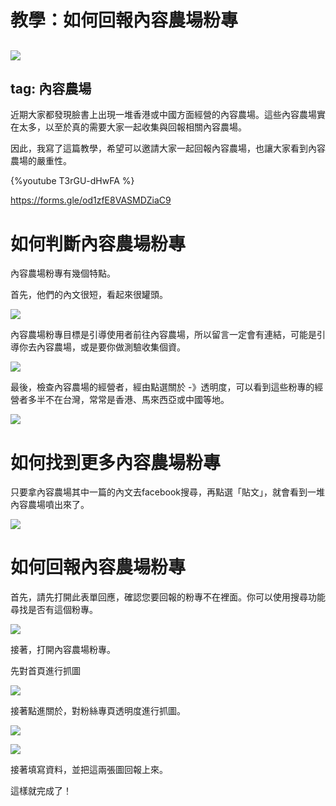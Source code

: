 # 教學：如何回報內容農場粉專

![](https://s3-ap-northeast-1.amazonaws.com/g0v-hackmd-images/uploads/upload_7694b2f962aa96064eb6dbcc6308816e.png)
---
tag: 內容農場
---

近期大家都發現臉書上出現一堆香港或中國方面經營的內容農場。這些內容農場實在太多，以至於真的需要大家一起收集與回報相關內容農場。

因此，我寫了這篇教學，希望可以邀請大家一起回報內容農場，也讓大家看到內容農場的嚴重性。

{%youtube T3rGU-dHwFA %}

https://forms.gle/od1zfE8VASMDZiaC9


# 如何判斷內容農場粉專

內容農場粉專有幾個特點。

首先，他們的內文很短，看起來很罐頭。

![](https://s3-ap-northeast-1.amazonaws.com/g0v-hackmd-images/uploads/upload_778ed36a5c49cefe62d21f674d9bf38d.png)


內容農場粉專目標是引導使用者前往內容農場，所以留言一定會有連結，可能是引導你去內容農場，或是要你做測驗收集個資。

![](https://s3-ap-northeast-1.amazonaws.com/g0v-hackmd-images/uploads/upload_cf6b9f7aae9e108bc81ee9ec9a869a14.png)


最後，檢查內容農場的經營者，經由點選關於 -》透明度，可以看到這些粉專的經營者多半不在台灣，常常是香港、馬來西亞或中國等地。

![](https://s3-ap-northeast-1.amazonaws.com/g0v-hackmd-images/uploads/upload_62b848606a4ff1a126f6f4f9139aefa1.png)



# 如何找到更多內容農場粉專

只要拿內容農場其中一篇的內文去facebook搜尋，再點選「貼文」，就會看到一堆內容農場噴出來了。

![](https://s3-ap-northeast-1.amazonaws.com/g0v-hackmd-images/uploads/upload_027fdc392b3ca9e347c77a514b684c64.png)


# 如何回報內容農場粉專

首先，請先打開此表單回應，確認您要回報的粉專不在裡面。你可以使用搜尋功能尋找是否有這個粉專。

![](https://s3-ap-northeast-1.amazonaws.com/g0v-hackmd-images/uploads/upload_d4381a88772f37fdd780968b88ea117d.png)

接著，打開內容農場粉專。

先對首頁進行抓圖

![](https://s3-ap-northeast-1.amazonaws.com/g0v-hackmd-images/uploads/upload_f80c2415db7a0aed41748e9efd06544f.png)


接著點進關於，對粉絲專頁透明度進行抓圖。

![](https://s3-ap-northeast-1.amazonaws.com/g0v-hackmd-images/uploads/upload_c4b5e2ea3ffb106224eea0e8d9b58455.png)

![](https://s3-ap-northeast-1.amazonaws.com/g0v-hackmd-images/uploads/upload_3f37d6fc016052eb2a0bcb551e20ce4d.png)


接著填寫資料，並把這兩張圖回報上來。



這樣就完成了！





